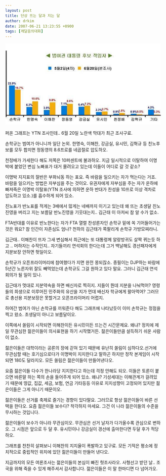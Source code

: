 ```yaml
---
layout: post
title: 단상 뜨는 달과 지는 달
author: drkim
date: 2007-06-21 13:23:55 +0900
tags: [깨달음의대화]
---
```

![](.//files/attach/images/198/241/002/7062111.jpg)  
  
퍼온 그래프는 YTN 조사인데.. 6월 20일 노란색 막대가 최근 조사구료. 
  

  
손학규는 범여가 아니니까 일단 논외. 한명숙, 이해찬, 강금실, 유시민, 김혁규 등 친노후보를 모두 합치면 정동영의 8.6프로를 네곱절로 압도하오.
  

  
천정배가 가세한다 해도 저쪽은 10퍼센트에 불과하오. 지금 일시적으로 이탈하여 이명박에 붙었던 변심 노빠표가 대거 몰려오고 있는데 이들이 어디로 갈 것 같소? 
  

  
이명박 지지표의 절반은 부화뇌동 하는 표요. 즉 바람을 일으키는 자가 먹는다는 거죠. 바람을 일으키는 방법은 자부심을 주는 것이오. 유권자에게 자부심을 주는 자가 운하에 빠져죽은 이명박 이탈표(YTN 조사에 의하면 운하 반대가 찬성을 10프로 이상 격차로 압도하고 있소.)를 흡수하게 되어 있소.
  

  
친노표가 반노표를 적게는 3배에서 많게는 네배까지 이기고 있는데 왜 뜨는 초생달 친노진영을 버리고 지는 보름달 반노진영을 기웃대는지.. 김근태 이 아저씨 참 알 수가 없소. 
  

  
FTA반대를 이유로 반노한다는 자가 FTA 열렬 찬성론자인 손학규 밑에 쏙 기어들어가는 것은 뭐요? 참 인간이 자존심도 엄나? 천하의 김근태가 쪽팔리게 손학규 가방모찌라니.
  

  
김근태.. 이해찬이 뜨자 그새 변심해서 최근에는 또 대통령께 알랑방귀도 살짝 뀌는듯 하고 .. 머하자는 수작인지.. 자기들끼리 연석회의 한다는데 그거 백날해도 경선패자에게 지분보장 안하면 헛일이오.
  

  
손학규가 오픈프라이머리에 참여했다가 지면 완전 몽되잖소. 종필이는 DJP하는 바람에 5년간 노른자위 잘도 빼먹었는데 손학규도 그걸 원하고 있다 말요. 그러니 김근태 연석회의가 될 일이 있나. 
  

  
김근태가 멋대로 지분약속을 하면 배신자로 찍히지. 지들이 뭔데 지분을 나눠먹어? 영령들의 희생으로 이루어진 민주화의 유산을 지가 먼데 배신자 학규에게 팔아먹어? 그러므로 총선용 지분보장은 못할거고 오픈프라이머리 어렵지.
  

  
하여간 범여가 아닌 손학규를 끼워준다 해도 그래프에 나타났듯이 이미 손학규는 정점을 찍고 왔소. 초생달이 아니고 보름달이오. 
  

  
이쪽에서 쏠림이 시작되면 이해찬이든 유시민이든 뜨는건 시간문제요. 왜냐? 정치에 제일 무관심한 젊은이들이 의사표현을 하기 시작했거든. 젊은이들만큼 설득하기 쉬운 사람이 없소. 
  

  
젊은이들은 대학이라는 공론의 장에 갇혀 있기 때문에 유난히 쏠림이 심하다오.선거에 무관심할 때는 호기심으로다가 이명박이 지지한다고 말하곤 하지만 정작 본게임이 시작되면 180도 달라지오. 모든 쏠림은 젊은이들이 만들어낸다오.
  

  
요즘 젊은이들 다수가 한나라당 지지한다고 하는데 걱정 안해도 되오. 이들은 토론이 붙으면 바른말 하는 쪽의 손을 들어주게 되어 있소. 왜냐? 기성세대는 이해관계가 걸려있기 때문에 땅값, 집값, 세금, 보험, 연금 기타등등 이유로 지지성향이 고정되어 있지만 젊은이들은 그게 아니기 때문이오.
  

  
젊은이들은 선거를 축제로 즐기는 경향이 있다말요. 그러므로 항상 젊은이들이 바른 선택을 한다오. 요즘 젊은이들 보수다? 착각하지 마세요. 그건 이 나라 젊은이들의 수준을 무시하는 것입니다. 
  

  
젊은이들이 보수가 아니라 무관심이오. 무관심은 선거 날자가 다가올수록 관심으로 변하오. 그 시점은 앞으로 두 달 후. 유시민이나 강금실이 경선에 출마한다면 두달 후가 적당하오.
  

  
그래프를 찬찬히 살펴보니 이해찬의 지지율이 폭발하고 있구료. 모든 기적은 평소에 정치적으로 중립적인 위치에 있던 젊은이들이 만들어 낸다오. 
  

  
지금까지의 모든 여론조사는 젊은이들의 본심이 빠진 헛조사라오. 사형선고 받던 날.. 조국을 위해 죽을 수 있게 해주셔서 감사합니다. 젊은이들은 이 말 한마디면 다 넘어가오.